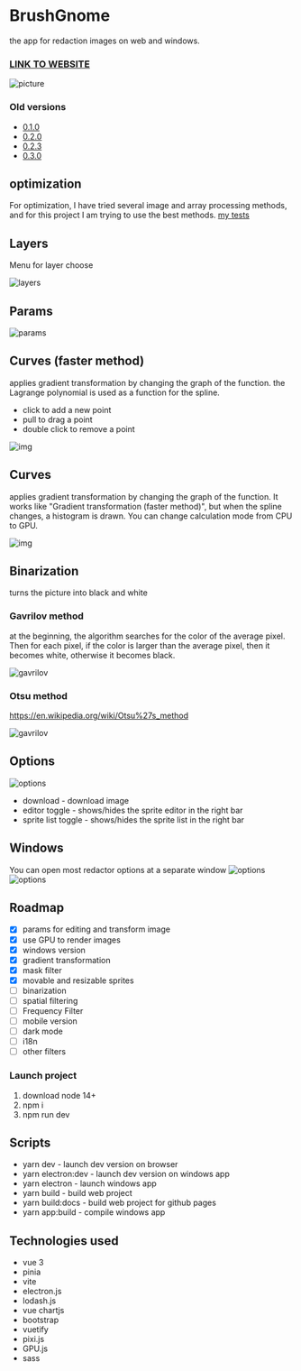 # BrushGnome
the app for redaction images on web and windows.
### [LINK TO WEBSITE](https://ahibis.github.io/BrushGnome/)
![picture](/github/edit1.jpg)
### Old versions
* [0.1.0](https://github.com/ahibis/image-editor/tree/v0.1.0)
* [0.2.0](https://github.com/ahibis/image-editor/tree/v0.2.0)
* [0.2.3](https://github.com/ahibis/image-editor/tree/v0.2.3)
* [0.3.0](https://github.com/ahibis/image-editor/tree/v0.3.0)
## optimization
For optimization, I have tried several image and array processing methods, and for this project I am trying to use the best methods.
[my tests](https://github.com/ahibis/speedTestJs)
## Layers
Menu for layer choose

![layers](/github/layers.png)
## Params
![params](/github/params.png)
## Curves (faster method)
applies gradient transformation by changing the graph of the function.
the Lagrange polynomial is used as a function for the spline.
* click to add a new point
* pull to drag a point
* double click to remove a point

![img](/github/GTF.png)
## Curves
applies gradient transformation by changing the graph of the function.
It works like "Gradient transformation (faster method)", but when the spline changes, a histogram is drawn.
You can change calculation mode from CPU to GPU.

![img](/github/gt.png)
## Binarization
turns the picture into black and white
### Gavrilov method
at the beginning, the algorithm searches for the color of the average pixel. Then for each pixel, if the color is larger than the average pixel, then it becomes white, otherwise it becomes black.

![gavrilov](/github/Gavrilov.png)
### Otsu method
https://en.wikipedia.org/wiki/Otsu%27s_method

![gavrilov](/github/otsu.png)
## Options
![options](/github/Options.png)

* download - download image
* editor toggle - shows/hides the sprite editor in the right bar
* sprite list toggle - shows/hides the sprite list in the right bar

## Windows
You can open most redactor options at a separate window
![options](/github/windows.jpg)
![options](/github/windows.png)


## Roadmap
- [x] params for editing and transform image
- [x] use GPU to render images
- [x] windows version
- [x] gradient transformation
- [x] mask filter
- [x] movable and resizable sprites 
- [ ] binarization
- [ ] spatial filtering
- [ ] Frequency Filter 
- [ ] mobile version
- [ ] dark mode
- [ ] i18n
- [ ] other filters

### Launch project
1. download node 14+
2. npm i
3. npm run dev
## Scripts 
- yarn dev - launch dev version on browser
- yarn electron:dev - launch dev version on windows app 
- yarn electron - launch windows app 
- yarn build - build web project
- yarn build:docs - build web project for github pages
- yarn app:build - compile windows app

## Technologies used 
- vue 3
- pinia
- vite
- electron.js
- lodash.js
- vue chartjs
- bootstrap
- vuetify
- pixi.js
- GPU.js
- sass
